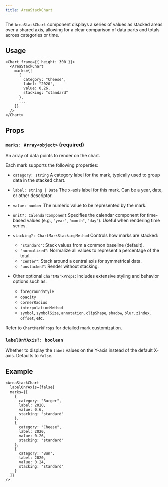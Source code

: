 ```yaml
---
title: AreaStackChart
---
```

The `AreaStackChart` component displays a series of values as stacked areas over a shared axis, allowing for a clear comparison of data parts and totals across categories or time.

## Usage

```tsx
<Chart frame={{ height: 300 }}>
  <AreaStackChart
    marks={[
      {
        category: "Cheese",
        label: "2020",
        value: 0.26,
        stacking: "standard"
      },
      ...
    ]}
  />
</Chart>
```

## Props

### `marks: Array<object>` **(required)**

An array of data points to render on the chart.

Each mark supports the following properties:

* `category: string`
  A category label for the mark, typically used to group data in the stacked chart.

* `label: string | Date`
  The x-axis label for this mark. Can be a year, date, or other descriptor.

* `value: number`
  The numeric value to be represented by the mark.

* `unit?: CalendarComponent`
  Specifies the calendar component for time-based values (e.g., `"year"`, `"month"`, `"day"`). Useful when rendering time series.

* `stacking?: ChartMarkStackingMethod`
  Controls how marks are stacked:

  * `"standard"`: Stack values from a common baseline (default).
  * `"normalized"`: Normalize all values to represent a percentage of the total.
  * `"center"`: Stack around a central axis for symmetrical data.
  * `"unstacked"`: Render without stacking.

* Other optional `ChartMarkProps`:
  Includes extensive styling and behavior options such as:

  * `foregroundStyle`
  * `opacity`
  * `cornerRadius`
  * `interpolationMethod`
  * `symbol`, `symbolSize`, `annotation`, `clipShape`, `shadow`, `blur`, `zIndex`, `offset`, etc.

Refer to `ChartMarkProps` for detailed mark customization.

### `labelOnYAxis?: boolean`

Whether to display the `label` values on the Y-axis instead of the default X-axis.
Defaults to `false`.

## Example

```tsx
<AreaStackChart
  labelOnYAxis={false}
  marks={[
    {
      category: "Burger",
      label: 2020,
      value: 0.6,
      stacking: "standard"
    },
    {
      category: "Cheese",
      label: 2020,
      value: 0.26,
      stacking: "standard"
    },
    {
      category: "Bun",
      label: 2020,
      value: 0.24,
      stacking: "standard"
    }
  ]}
/>
```